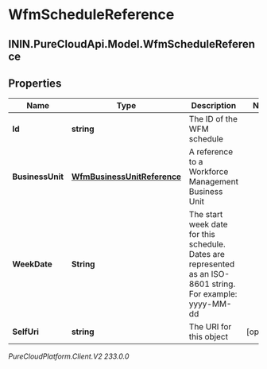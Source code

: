 # WfmScheduleReference

## ININ.PureCloudApi.Model.WfmScheduleReference

## Properties

|Name | Type | Description | Notes|
|------------ | ------------- | ------------- | -------------|
| **Id** | **string** | The ID of the WFM schedule | |
| **BusinessUnit** | [**WfmBusinessUnitReference**](WfmBusinessUnitReference) | A reference to a Workforce Management Business Unit | |
| **WeekDate** | **String** | The start week date for this schedule. Dates are represented as an ISO-8601 string. For example: yyyy-MM-dd | |
| **SelfUri** | **string** | The URI for this object | [optional] |



_PureCloudPlatform.Client.V2 233.0.0_
